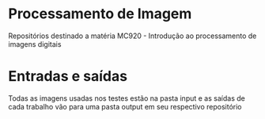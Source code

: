 # Processamento de Imagem
Repositórios destinado a matéria MC920 - Introdução ao processamento de imagens digitais

# Entradas e saídas
Todas as imagens usadas nos testes estão na pasta input e as saídas de cada trabalho vão para uma pasta output em seu respectivo repositório
